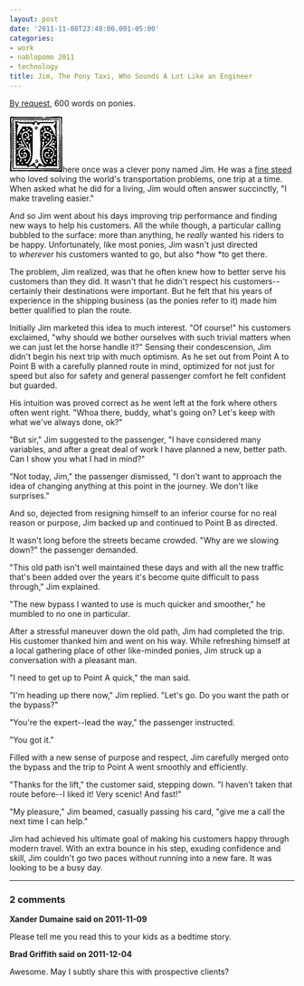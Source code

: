 ```yaml
---
layout: post
date: '2011-11-08T23:48:00.001-05:00'
categories:
- work
- nablopomo 2011
- technology
title: Jim, The Pony Taxi, Who Sounds A Lot Like an Engineer
---
```


[By request](https://plus.google.com/103506291560311820711/posts/U4RurULNe4X), 600 words on ponies.

![t.png](/assets/2011/t.png)here once was a clever pony named Jim. He was a [fine steed](http://twitpic.com/7bid0x) who loved solving the world's transportation problems, one trip at a time. When asked what he did for a living, Jim would often answer&nbsp;succinctly, "I make traveling easier."

And so Jim went about his days improving trip performance and finding new ways to help his customers. All the while though, a particular calling bubbled to the surface: more than anything, he *really* wanted his riders to be happy. Unfortunately, like most ponies, Jim wasn't just directed to&nbsp;*wherever*&nbsp;his customers wanted to go, but also *how *to get there.

The problem, Jim realized, was that he often knew how to better serve his customers than they did. It wasn't that he didn't respect his customers--certainly their destinations were important. But he felt that his years of experience in the shipping business (as the ponies refer to it) made him better qualified to plan the route.

Initially Jim marketed this idea to much interest. "Of course!" his customers exclaimed, "why should we bother ourselves with such trivial matters when we can just let the horse handle it?" Sensing their&nbsp;condescension, Jim didn't begin his next trip with much&nbsp;optimism. As he set out from Point A to Point B with a carefully planned route in mind, optimized for not just for speed but also for safety and general passenger comfort he felt confident but guarded.

His intuition was proved correct as he went left at the fork where others often went right. "Whoa there, buddy, what's going on? Let's keep with what we've always done, ok?"

"But sir," Jim suggested to the passenger, "I have considered many variables, and after a great deal of work I have planned a new, better path. Can I show you what I had in mind?"

"Not today, Jim," the passenger dismissed, "I don't want to approach the idea of changing anything at this point in the journey. We don't like surprises."

And so, dejected from resigning himself to an inferior course for no real reason or purpose, Jim backed up and continued to Point B as directed.

It wasn't long before the streets became crowded. "Why are we slowing down?" the passenger demanded.

"This old path isn't well maintained these days and with all the new traffic that's been added over the years it's become quite difficult to pass through," Jim explained.

"The new bypass I wanted to use is much quicker and smoother," he mumbled to no one in particular.

After a&nbsp;stressful&nbsp;maneuver down the old path, Jim had completed the trip. His customer thanked him and went on his way. While refreshing himself at a local gathering place of other like-minded ponies, Jim struck up a conversation with a pleasant man.

"I need to get up to Point A quick," the man said.

"I'm heading up there now," Jim replied. "Let's go. Do you want the path or the bypass?"

"You're the expert--lead the way," the passenger instructed.

"You got it."

Filled with a new sense of purpose and respect, Jim carefully merged onto the bypass and the trip to Point A went smoothly and efficiently.

"Thanks for the lift," the customer said, stepping down. "I haven't taken that route before--I liked it! Very scenic! And fast!"

"My&nbsp;pleasure," Jim beamed, casually passing his card, "give me a call the next time I can help."

Jim had achieved his ultimate goal of making his customers happy through modern travel. With an extra bounce in his step, exuding confidence and skill, Jim couldn't go two paces without running into a new fare. It was looking to be a busy day.

---

### 2 comments

**Xander Dumaine said on 2011-11-09**

Please tell me you read this to your kids as a bedtime story.

**Brad Griffith said on 2011-12-04**

Awesome. May I subtly share this with prospective clients?

